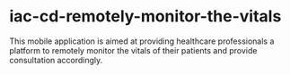 # iac-cd-remotely-monitor-the-vitals
This mobile application is aimed at providing healthcare professionals a platform to remotely monitor the vitals of their patients and provide consultation accordingly.
